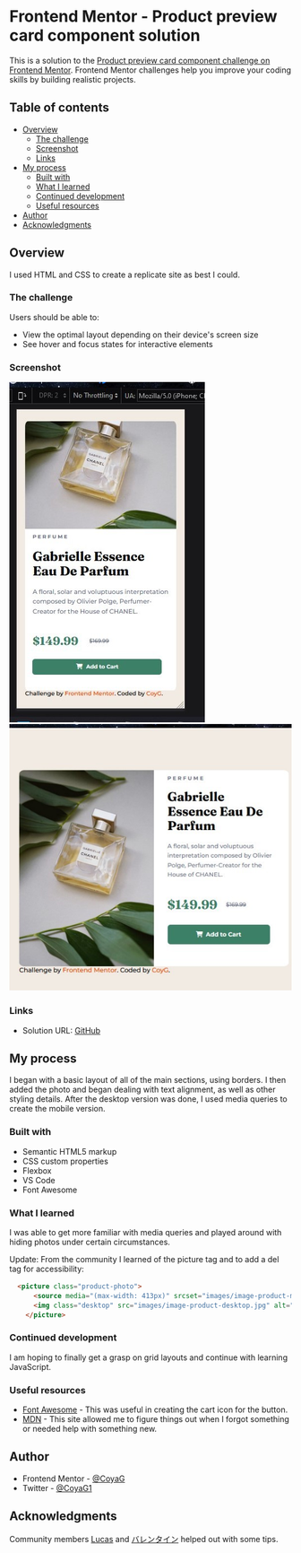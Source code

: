 # Frontend Mentor - Product preview card component solution

This is a solution to the [Product preview card component challenge on Frontend Mentor](https://www.frontendmentor.io/challenges/product-preview-card-component-GO7UmttRfa). Frontend Mentor challenges help you improve your coding skills by building realistic projects. 

## Table of contents

- [Overview](#overview)
  - [The challenge](#the-challenge)
  - [Screenshot](#screenshot)
  - [Links](#links)
- [My process](#my-process)
  - [Built with](#built-with)
  - [What I learned](#what-i-learned)
  - [Continued development](#continued-development)
  - [Useful resources](#useful-resources)
- [Author](#author)
- [Acknowledgments](#acknowledgments)


## Overview

I used HTML and CSS to create a replicate site as best I could.

### The challenge

Users should be able to:

- View the optimal layout depending on their device's screen size
- See hover and focus states for interactive elements

### Screenshot

![Mobile](images/screenshot-mobile.jpg)
![Desktop](images/screenshot-desktop.jpg)

### Links

- Solution URL: [GitHub](https://github.com/CoyaG/1-Product-preview-card-component.git)

## My process

I began with a basic layout of all of the main sections, using borders. I then added the photo and began dealing with text alignment, as well as other styling details. After the desktop version was done, I used media queries to create the mobile version.

### Built with

- Semantic HTML5 markup
- CSS custom properties
- Flexbox
- VS Code
- Font Awesome

### What I learned

I was able to get more familiar with media queries and played around with hiding photos under certain circumstances.

Update:
From the community I learned of the picture tag and to add a del tag for accessibility:

```html
  <picture class="product-photo"> 
      <source media="(max-width: 413px)" srcset="images/image-product-mobile.jpg">
      <img class="desktop" src="images/image-product-desktop.jpg" alt="Gabrielle Essence Eau De Parfum">
    </picture>
```

### Continued development

I am hoping to finally get a grasp on grid layouts and continue with learning JavaScript.

### Useful resources

- [Font Awesome](https://fontawesome.com/) - This was useful in creating the cart icon for the button.
- [MDN](https://developer.mozilla.org/en-US/) - This site allowed me to figure things out when I forgot something or needed help with something new.

## Author

- Frontend Mentor - [@CoyaG](https://www.frontendmentor.io/profile/CoyaG)
- Twitter - [@CoyaG1](https://twitter.com/CoyaG1)

## Acknowledgments

Community members [Lucas](https://www.frontendmentor.io/profile/correlucas) and [バレンタイン](https://www.frontendmentor.io/profile/vcarames) helped out with some tips.
